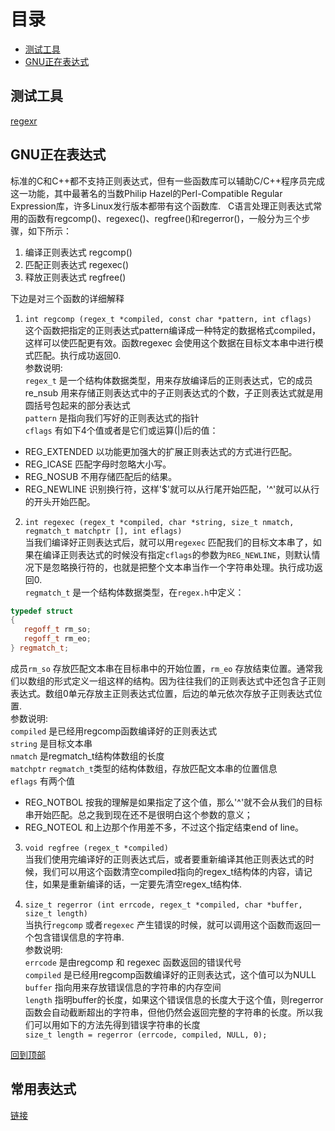 # 目录
* [测试工具](#测试工具)  
* [GNU正在表达式](#GNU正在表达式)    

## 测试工具
[regexr](https://regexr.com/ "https://regexr.com/")

## GNU正在表达式
标准的C和C++都不支持正则表达式，但有一些函数库可以辅助C/C++程序员完成这一功能，其中最著名的当数Philip Hazel的Perl-Compatible Regular Expression库，许多Linux发行版本都带有这个函数库.  
C语言处理正则表达式常用的函数有regcomp()、regexec()、regfree()和regerror()，一般分为三个步骤，如下所示：
1. 编译正则表达式 regcomp()
2. 匹配正则表达式 regexec()
3. 释放正则表达式 regfree()

下边是对三个函数的详细解释  
1. `int regcomp (regex_t *compiled, const char *pattern, int cflags)`  
这个函数把指定的正则表达式pattern编译成一种特定的数据格式compiled，这样可以使匹配更有效。函数regexec 会使用这个数据在目标文本串中进行模式匹配。执行成功返回0.  
参数说明:  
`regex_t` 是一个结构体数据类型，用来存放编译后的正则表达式，它的成员re_nsub 用来存储正则表达式中的子正则表达式的个数，子正则表达式就是用圆括号包起来的部分表达式  
`pattern` 是指向我们写好的正则表达式的指针   
`cflags` 有如下4个值或者是它们或运算(|)后的值：
* REG_EXTENDED 以功能更加强大的扩展正则表达式的方式进行匹配。
* REG_ICASE 匹配字母时忽略大小写。
* REG_NOSUB 不用存储匹配后的结果。
* REG_NEWLINE 识别换行符，这样'$'就可以从行尾开始匹配，'^'就可以从行的开头开始匹配。

2. `int regexec (regex_t *compiled, char *string, size_t nmatch, regmatch_t matchptr [], int eflags)`  
当我们编译好正则表达式后，就可以用`regexec` 匹配我们的目标文本串了，如果在编译正则表达式的时候没有指定`cflags`的参数为`REG_NEWLINE`，则默认情况下是忽略换行符的，也就是把整个文本串当作一个字符串处理。执行成功返回0.  
`regmatch_t` 是一个结构体数据类型，在`regex.h`中定义：   
  ```cpp
  typedef struct
  {
     regoff_t rm_so;
     regoff_t rm_eo;
  } regmatch_t;
  ```
成员`rm_so` 存放匹配文本串在目标串中的开始位置，`rm_eo` 存放结束位置。通常我们以数组的形式定义一组这样的结构。因为往往我们的正则表达式中还包含子正则表达式。数组0单元存放主正则表达式位置，后边的单元依次存放子正则表达式位置.  
参数说明:  
`compiled` 是已经用regcomp函数编译好的正则表达式  
`string` 是目标文本串  
`nmatch` 是regmatch_t结构体数组的长度  
`matchptr` `regmatch_t`类型的结构体数组，存放匹配文本串的位置信息  
`eflags` 有两个值  
* REG_NOTBOL 按我的理解是如果指定了这个值，那么'^'就不会从我们的目标串开始匹配。总之我到现在还不是很明白这个参数的意义；
* REG_NOTEOL 和上边那个作用差不多，不过这个指定结束end of line。

3. `void regfree (regex_t *compiled)`  
当我们使用完编译好的正则表达式后，或者要重新编译其他正则表达式的时候，我们可以用这个函数清空compiled指向的regex_t结构体的内容，请记住，如果是重新编译的话，一定要先清空regex_t结构体.  

4. `size_t regerror (int errcode, regex_t *compiled, char *buffer, size_t length)`  
当执行`regcomp` 或者`regexec` 产生错误的时候，就可以调用这个函数而返回一个包含错误信息的字符串.  
参数说明:  
`errcode` 是由regcomp 和 regexec 函数返回的错误代号  
`compiled` 是已经用regcomp函数编译好的正则表达式，这个值可以为NULL  
`buffer` 指向用来存放错误信息的字符串的内存空间  
`length` 指明buffer的长度，如果这个错误信息的长度大于这个值，则regerror 函数会自动截断超出的字符串，但他仍然会返回完整的字符串的长度。所以我们可以用如下的方法先得到错误字符串的长度  
`size_t length = regerror (errcode, compiled, NULL, 0);`

[回到顶部](#目录)

## 常用表达式
[链接](http://www.jb51.net/article/76901.htm "http://www.jb51.net/article/76901.htm")

